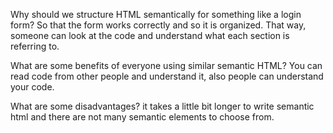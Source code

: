 Why should we structure HTML semantically for something like a login form? 
So that the form works correctly and so it is organized.  That way, someone can look at the code
and understand what each section is referring to.

What are some benefits of everyone using similar semantic HTML?
You can read code from other people and understand it, also people can understand your code. 

What are some disadvantages?
it takes a little bit longer to write semantic html and there are not many semantic elements to choose from.  